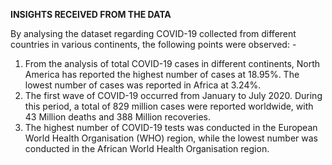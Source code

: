 **INSIGHTS RECEIVED FROM THE DATA**

By analysing the dataset regarding COVID-19 collected from different countries in various continents, the following points were observed: -
1. From the analysis of total COVID-19 cases in different continents, North America has reported the highest number of cases at 18.95%. The lowest number of cases was reported in Africa at 3.24%.
2. The first wave of COVID-19 occurred from January to July 2020. During this period, a total of 829 million cases were reported worldwide, with 43 Million deaths and 388 Million recoveries.
3. The highest number of COVID-19 tests was conducted in the European World Health Organisation (WHO) region, while the lowest number was conducted in the African World Health Organisation region.
